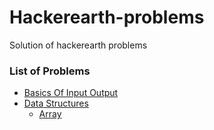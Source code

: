 # Hackerearth-problems
Solution of hackerearth problems

### List of Problems
- [Basics Of Input Output](Basics%20of%20Input%20Output)
- [Data Structures](Data%20Structure)
    - [Array](Data%20Structure/Array)
